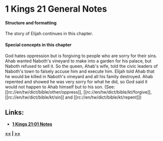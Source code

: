 # 1 Kings 21 General Notes #

#### Structure and formatting ####

The story of Elijah continues in this chapter. 

#### Special concepts in this chapter ####

God hates oppression but is forgiving to people who are sorry for their sins. Ahab wanted Naboth's vineyard to make into a garden for his palace, but Naboth refused to sell it. So the queen, Ahab's wife, told the civic leaders of Naboth's town to falsely accuse him and execute him. Elijah told Ahab that he would be killed in Naboth's vineyard and all his family destroyed. Ahab repented and showed he was very sorry for what he did, so God said it would not happen to Ahab himself but to his son. (See: [[rc://en/tw/dict/bible/other/oppress]], [[rc://en/tw/dict/bible/kt/forgive]], [[rc://en/tw/dict/bible/kt/sin]] and [[rc://en/tw/dict/bible/kt/repent]])

## Links: ##

* __[1 Kings 21:01 Notes](./01.md)__

__[<<](../20/intro.md) | [>>](../22/intro.md)__
